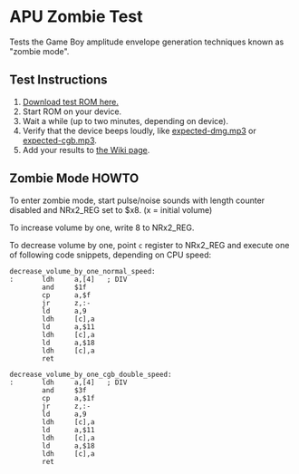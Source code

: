 # APU Zombie Test

Tests the Game Boy amplitude envelope generation techniques known as "zombie mode".

## Test Instructions

1. [Download test ROM here.](https://github.com/jkotlinski/apu-zombie-test/releases)
2. Start ROM on your device.
3. Wait a while (up to two minutes, depending on device).
4. Verify that the device beeps loudly, like [expected-dmg.mp3](expected-dmg.mp3) or [expected-cgb.mp3](expected-cgb.mp3).
5. Add your results to [the Wiki page](https://github.com/jkotlinski/apu-zombie-test/wiki).

## Zombie Mode HOWTO

To enter zombie mode, start pulse/noise sounds with length counter disabled and NRx2_REG set to $x8. (x = initial volume)

To increase volume by one, write 8 to NRx2_REG.

To decrease volume by one, point `c` register to NRx2_REG and execute one of following code snippets, depending on CPU speed:
            
    decrease_volume_by_one_normal_speed:
    :       ldh     a,[4]   ; DIV
            and     $1f
            cp      a,$f
            jr      z,:-
            ld      a,9
            ldh     [c],a
            ld      a,$11
            ldh     [c],a
            ld      a,$18
            ldh     [c],a
            ret
            
    decrease_volume_by_one_cgb_double_speed:
    :       ldh     a,[4]   ; DIV
            and     $3f
            cp      a,$1f
            jr      z,:-
            ld      a,9
            ldh     [c],a
            ld      a,$11
            ldh     [c],a
            ld      a,$18
            ldh     [c],a
            ret

